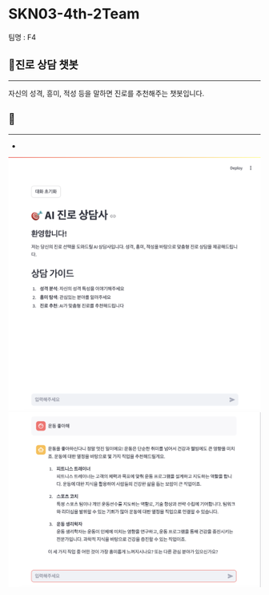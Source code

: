 # SKN03-4th-2Team  
팀명 : F4  

## 🎯진로 상담 챗봇  
***   
자신의 성격, 흥미, 적성 등을 말하면 진로를 추천해주는 챗봇입니다.   
  

## 📄 
***  
- 

 


![결과](https://github.com/SKNETWORKS-FAMILY-AICAMP/SKN03-4th-2Team/blob/JSY/final_1.png)
![결과](https://github.com/SKNETWORKS-FAMILY-AICAMP/SKN03-4th-2Team/blob/JSY/final_2.png)
